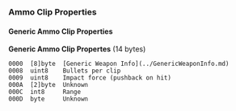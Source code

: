 ### Ammo Clip Properties

#### Generic Ammo Clip Properties

**Generic Ammo Clip Propertes** (14 bytes)

    0000  [8]byte  [Generic Weapon Info](../GenericWeaponInfo.md)
    0008  uint8    Bullets per clip
    0009  uint8    Impact force (pushback on hit)
    000A  [2]byte  Unknown
    000C  int8     Range
    000D  byte     Unknown
